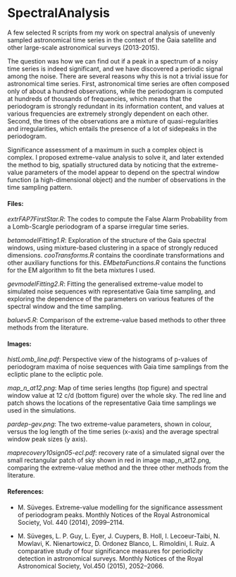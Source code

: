 # SpectralAnalysis

A few selected R scripts from my work on spectral analysis of unevenly sampled astronomical time series in the context of the Gaia satellite and other large-scale astronomical surveys (2013-2015). 

The question was how we can find out if a peak in a spectrum of a noisy time series is indeed significant, and we have discovered a periodic signal among the noise. There are several reasons why this is not a trivial issue for astronomical time series. First, astronomical time series are often composed only of about a hundred observations, while the periodogram is computed at hundreds of thousands of frequencies, which means that the periodogram is strongly redundant in its information content, and values at various frequencies are extremely strongly dependent on each other. Second, the times of the observations are a mixture of quasi-regularities and irregularities, which entails the presence of a lot of sidepeaks in the periodogram. 

Significance assessment of a maximum in such a complex object is complex. I proposed extreme-value analysis to solve it, and later extended the method to big, spatially structured data by noticing that the extreme-value parameters of the model appear to depend on the spectral window function (a high-dimensional object) and the number of observations in the time sampling pattern. 

#### Files:

*extrFAP7FirstStar.R*: The codes to compute the False Alarm Probability from a Lomb-Scargle periodogram of a sparse irregular time series.

*betamodelFitting1.R*: Exploration of the structure of the Gaia spectral windows, using mixture-based clustering in a space of strongly reduced dimensions. *cooTransforms.R* contains the coordinate transformations and other auxiliary functions for this. *EMbetaFunctions.R* contains the functions for the EM algorithm to fit the beta mixtures I used.

*gevmodelFitting2.R*: Fitting the generalised extreme-value model to simulated noise sequences with representative Gaia time sampling, and exploring the dependence of the parameters on various features of the spectral window and the time sampling.

*baluev5.R*: Comparison of the extreme-value based methods to other three methods from the literature.

#### Images:

*histLomb_line.pdf*: Perspective view of the histograms of p-values of periodogram maxima of noise sequences with Gaia time samplings from the ecliptic plane to the ecliptic pole.

*map_n_at12.png*: Map of time series lengths (top figure) and spectral window value at 12 c/d (bottom figure) over the whole sky. The red line and patch shows the locations of the representative Gaia time samplings we used in the simulations.

*pardep-gev.png*: The two extreme-value parameters, shown in colour, versus the log length of the time series (x-axis) and the average spectral window peak sizes (y axis).

*maprecovery10sign05-ecl.pdf*: recovery rate of a simulated signal over the small rectangular patch of sky shown in red in image map_n_at12.png, comparing the extreme-value method and the three other methods from the literature. 

#### References:

- M. Süveges. Extreme-value modelling for the significance assessment of periodogram peaks. Monthly Notices of the Royal Astronomical Society, Vol. 440 (2014), 2099–2114.

- M. Süveges, L. P. Guy, L. Eyer, J. Cuypers, B. Holl, I. Lecoeur-Taibi, N. Mowlavi, K. Nienartowicz, D. Ordonez Blanco, L. Rimoldini, I. Ruiz. A comparative study of four significance measures for periodicity detection in astronomical surveys. Monthly Notices of the Royal Astronomical Society, Vol.450 (2015), 2052–2066.



